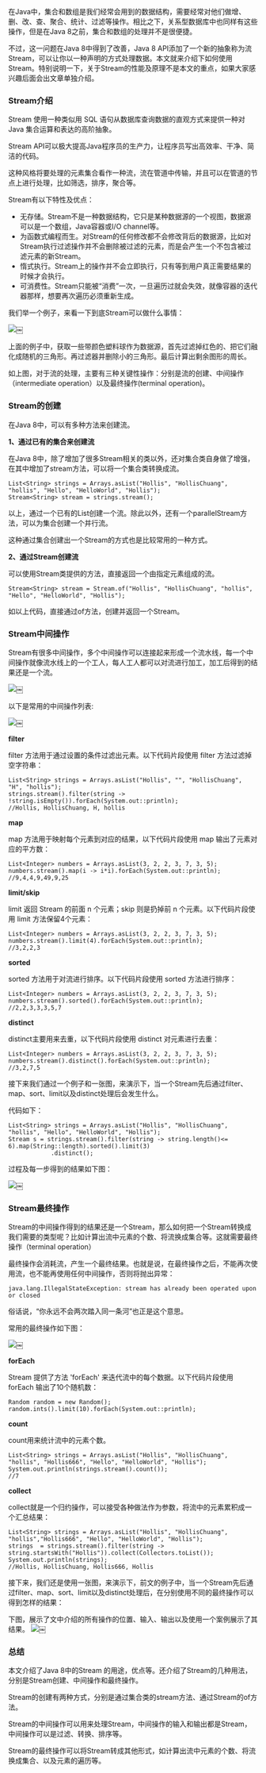 在Java中，集合和数组是我们经常会用到的数据结构，需要经常对他们做增、删、改、查、聚合、统计、过滤等操作。相比之下，关系型数据库中也同样有这些操作，但是在Java 8之前，集合和数组的处理并不是很便捷。

不过，这一问题在Java 8中得到了改善，Java 8 API添加了一个新的抽象称为流Stream，可以让你以一种声明的方式处理数据。本文就来介绍下如何使用Stream。特别说明一下，关于Stream的性能及原理不是本文的重点，如果大家感兴趣后面会出文章单独介绍。

### Stream介绍

Stream 使用一种类似用 SQL 语句从数据库查询数据的直观方式来提供一种对 Java 集合运算和表达的高阶抽象。

Stream API可以极大提高Java程序员的生产力，让程序员写出高效率、干净、简洁的代码。

这种风格将要处理的元素集合看作一种流，流在管道中传输，并且可以在管道的节点上进行处理，比如筛选，排序，聚合等。

Stream有以下特性及优点：

*   无存储。Stream不是一种数据结构，它只是某种数据源的一个视图，数据源可以是一个数组，Java容器或I/O channel等。
*   为函数式编程而生。对Stream的任何修改都不会修改背后的数据源，比如对Stream执行过滤操作并不会删除被过滤的元素，而是会产生一个不包含被过滤元素的新Stream。
*   惰式执行。Stream上的操作并不会立即执行，只有等到用户真正需要结果的时候才会执行。
*   可消费性。Stream只能被“消费”一次，一旦遍历过就会失效，就像容器的迭代器那样，想要再次遍历必须重新生成。

我们举一个例子，来看一下到底Stream可以做什么事情：

![][1]￼

上面的例子中，获取一些带颜色塑料球作为数据源，首先过滤掉红色的、把它们融化成随机的三角形。再过滤器并删除小的三角形。最后计算出剩余图形的周长。

如上图，对于流的处理，主要有三种关键性操作：分别是流的创建、中间操作（intermediate operation）以及最终操作(terminal operation)。

### Stream的创建

在Java 8中，可以有多种方法来创建流。

**1、通过已有的集合来创建流**

在Java 8中，除了增加了很多Stream相关的类以外，还对集合类自身做了增强，在其中增加了stream方法，可以将一个集合类转换成流。

    List<String> strings = Arrays.asList("Hollis", "HollisChuang", "hollis", "Hello", "HelloWorld", "Hollis");
    Stream<String> stream = strings.stream();
    

以上，通过一个已有的List创建一个流。除此以外，还有一个parallelStream方法，可以为集合创建一个并行流。

这种通过集合创建出一个Stream的方式也是比较常用的一种方式。

**2、通过Stream创建流**

可以使用Stream类提供的方法，直接返回一个由指定元素组成的流。

    Stream<String> stream = Stream.of("Hollis", "HollisChuang", "hollis", "Hello", "HelloWorld", "Hollis");
    

如以上代码，直接通过of方法，创建并返回一个Stream。

### Stream中间操作

Stream有很多中间操作，多个中间操作可以连接起来形成一个流水线，每一个中间操作就像流水线上的一个工人，每人工人都可以对流进行加工，加工后得到的结果还是一个流。

![][2]￼

以下是常用的中间操作列表:

![][3]￼

**filter**

filter 方法用于通过设置的条件过滤出元素。以下代码片段使用 filter 方法过滤掉空字符串：

    List<String> strings = Arrays.asList("Hollis", "", "HollisChuang", "H", "hollis");
    strings.stream().filter(string -> !string.isEmpty()).forEach(System.out::println);
    //Hollis, HollisChuang, H, hollis
    

**map**

map 方法用于映射每个元素到对应的结果，以下代码片段使用 map 输出了元素对应的平方数：

    List<Integer> numbers = Arrays.asList(3, 2, 2, 3, 7, 3, 5);
    numbers.stream().map(i -> i*i).forEach(System.out::println);
    //9,4,4,9,49,9,25
    

**limit/skip**

limit 返回 Stream 的前面 n 个元素；skip 则是扔掉前 n 个元素。以下代码片段使用 limit 方法保留4个元素：

    List<Integer> numbers = Arrays.asList(3, 2, 2, 3, 7, 3, 5);
    numbers.stream().limit(4).forEach(System.out::println);
    //3,2,2,3
    

**sorted**

sorted 方法用于对流进行排序。以下代码片段使用 sorted 方法进行排序：

    List<Integer> numbers = Arrays.asList(3, 2, 2, 3, 7, 3, 5);
    numbers.stream().sorted().forEach(System.out::println);
    //2,2,3,3,3,5,7
    

**distinct**

distinct主要用来去重，以下代码片段使用 distinct 对元素进行去重：

    List<Integer> numbers = Arrays.asList(3, 2, 2, 3, 7, 3, 5);
    numbers.stream().distinct().forEach(System.out::println);
    //3,2,7,5
    

接下来我们通过一个例子和一张图，来演示下，当一个Stream先后通过filter、map、sort、limit以及distinct处理后会发生什么。

代码如下：

    List<String> strings = Arrays.asList("Hollis", "HollisChuang", "hollis", "Hello", "HelloWorld", "Hollis");
    Stream s = strings.stream().filter(string -> string.length()<= 6).map(String::length).sorted().limit(3)
                .distinct();
    

过程及每一步得到的结果如下图：

![][4]￼

### Stream最终操作

Stream的中间操作得到的结果还是一个Stream，那么如何把一个Stream转换成我们需要的类型呢？比如计算出流中元素的个数、将流换成集合等。这就需要最终操作（terminal operation）

最终操作会消耗流，产生一个最终结果。也就是说，在最终操作之后，不能再次使用流，也不能再使用任何中间操作，否则将抛出异常：

    java.lang.IllegalStateException: stream has already been operated upon or closed
    

俗话说，“你永远不会两次踏入同一条河”也正是这个意思。

常用的最终操作如下图：

![][5]￼

**forEach**

Stream 提供了方法 'forEach' 来迭代流中的每个数据。以下代码片段使用 forEach 输出了10个随机数：

    Random random = new Random();
    random.ints().limit(10).forEach(System.out::println);
    

**count**

count用来统计流中的元素个数。

    List<String> strings = Arrays.asList("Hollis", "HollisChuang", "hollis", "Hollis666", "Hello", "HelloWorld", "Hollis");
    System.out.println(strings.stream().count());
    //7
    

**collect**

collect就是一个归约操作，可以接受各种做法作为参数，将流中的元素累积成一个汇总结果：

    List<String> strings = Arrays.asList("Hollis", "HollisChuang", "hollis","Hollis666", "Hello", "HelloWorld", "Hollis");
    strings  = strings.stream().filter(string -> string.startsWith("Hollis")).collect(Collectors.toList());
    System.out.println(strings);
    //Hollis, HollisChuang, Hollis666, Hollis
    

接下来，我们还是使用一张图，来演示下，前文的例子中，当一个Stream先后通过filter、map、sort、limit以及distinct处理后，在分别使用不同的最终操作可以得到怎样的结果：

下图，展示了文中介绍的所有操作的位置、输入、输出以及使用一个案例展示了其结果。 ![][6]￼

### 总结

本文介绍了Java 8中的Stream 的用途，优点等。还介绍了Stream的几种用法，分别是Stream创建、中间操作和最终操作。

Stream的创建有两种方式，分别是通过集合类的stream方法、通过Stream的of方法。

Stream的中间操作可以用来处理Stream，中间操作的输入和输出都是Stream，中间操作可以是过滤、转换、排序等。

Stream的最终操作可以将Stream转成其他形式，如计算出流中元素的个数、将流换成集合、以及元素的遍历等。

 [1]: https://www.hollischuang.com/wp-content/uploads/2019/03/15521192454583.jpg
 [2]: https://www.hollischuang.com/wp-content/uploads/2019/03/15521194075219.jpg
 [3]: https://www.hollischuang.com/wp-content/uploads/2019/03/15521194556484.jpg
 [4]: https://www.hollischuang.com/wp-content/uploads/2019/03/15521242025506.jpg
 [5]: https://www.hollischuang.com/wp-content/uploads/2019/03/15521194606851.jpg
 [6]: https://www.hollischuang.com/wp-content/uploads/2019/03/15521245463720.jpg
